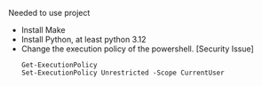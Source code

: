 Needed to use project
- Install Make
- Install Python, at least python 3.12
- Change the execution policy of the powershell. [Security Issue]
    ```
    Get-ExecutionPolicy
    Set-ExecutionPolicy Unrestricted -Scope CurrentUser
    ```